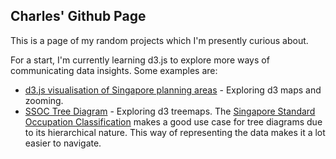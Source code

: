 ## Charles' Github Page

This is a page of my random projects which I'm presently curious about.

For a start, I'm currently learning d3.js to explore more ways of communicating data insights. Some examples are: 
* [d3.js visualisation of Singapore planning areas](https://charleslow.github.io/planning_area_plot) - Exploring d3 maps and zooming.
* [SSOC Tree Diagram](https://charleslow.github.io/ssoc_plot) - Exploring d3 treemaps. The [Singapore Standard Occupation Classification](http://www.singstat.gov.sg/methodologies-standards/statistical-standards-and-classifications/SSOC) makes a good use case for tree diagrams due to its hierarchical nature. This way of representing the data makes it a lot easier to navigate.
